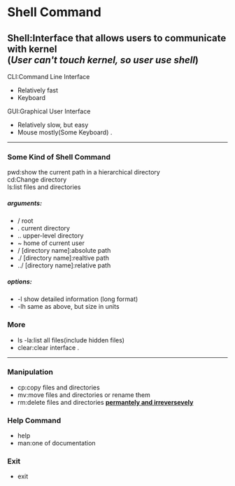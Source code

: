 # Shell Command
Shell:Interface that allows users to communicate with kernel  
(*User can't touch kernel, so user use shell*)
---
CLI:Command Line Interface
- Relatively fast
- Keyboard

GUI:Graphical User Interface
- Relatively slow, but easy
- Mouse mostly(Some Keyboard)
.
---
### Some Kind of Shell Command
pwd:show the current path in a hierarchical directory  
cd:Change directory  
ls:list files and directories  
##### arguments:
- / root
- . current directory
- .. upper-level directory
- ~ home of current user
- /	&#91;directory name&#93;:absolute path
- ./ &#91;directory name&#93;:realtive path
- ../ &#91;directory name&#93;:relative path
##### options:
- -l show detailed information (long format)
- -lh same as above, but size in units

### More
- ls -la:list all files(include hidden files)
- clear:clear interface
.
---
### Manipulation
- cp:copy files and directories
- mv:move files and directories or rename them
- rm:delete files and directories <u>**permantely and irreversevely**</u>

### Help Command
- help
- man:one of documentation

### Exit
- exit